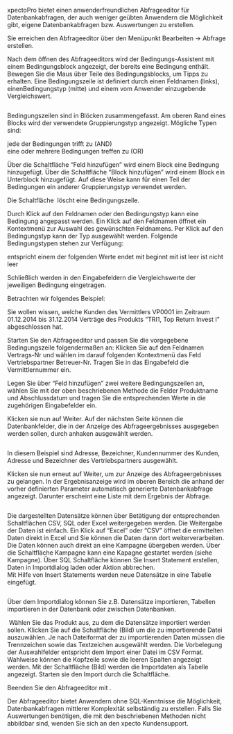 xpectoPro bietet einen anwenderfreundlichen Abfrageeditor für Datenbankabfragen, der auch weniger geübten Anwendern die Möglichkeit gibt, eigene Datenbankabfragen bzw. Auswertungen zu erstellen.

Sie erreichen den Abfrageeditor über den Menüpunkt Bearbeiten → Abfrage erstellen.

Nach dem öffnen des Abfrageeditors wird der Bedingungs-Assistent mit einem Bedingungsblock angezeigt, der bereits eine Bedingung enthält. Bewegen Sie die Maus über Teile des Bedingungsblocks, um Tipps zu erhalten. Eine Bedingungszeile ist definiert durch einen Feldnamen (links), einenBedingungstyp (mitte) und einem vom Anwender einzugebende Vergleichswert. 

<img src="http://xpecto.github.io/docs/img/img_1419329260261.png" alt="" title="">

Bedingungszeilen sind in Blöcken zusammengefasst. Am oberen Rand eines Blocks wird der verwendete Gruppierungstyp angezeigt. Mögliche Typen sind:

jede der Bedingungen trifft zu (AND)  
eine oder mehrere Bedingungen treffen zu (OR)

Über die Schaltfläche “Feld hinzufügen” wird einem Block eine Bedingung hinzugefügt. Über die Schaltfläche “Block hinzufügen” wird einem Block ein Unterblock hinzugefügt. Auf diese Weise kann für einen Teil der Bedingungen ein anderer Gruppierungstyp verwendet werden.

Die Schaltfläche <img src="http://xpecto.github.io/docs/img/img_1419329462773.png" alt="" title=""> löscht eine Bedingungszeile.

Durch Klick auf den Feldnamen oder den Bedingungstyp kann eine Bedingung angepasst werden. Ein Klick auf den Feldnamen öffnet ein Kontextmenü zur Auswahl des gewünschten Feldnamens. Per Klick auf den Bedingungstyp kann der Typ ausgewählt werden. Folgende Bedingungstypen stehen zur 
Verfügung:

entspricht einem der folgenden Werte 
endet mit 
beginnt mit 
ist leer
ist nicht leer

Schließlich werden in den Eingabefeldern die Vergleichswerte der jeweiligen Bedingung eingetragen.

Betrachten wir folgendes Beispiel:

Sie wollen wissen, welche Kunden des Vermittlers VP0001 im Zeitraum 01.12.2014 bis 31.12.2014 Verträge des Produkts “TRI1, Top Return Invest I” abgeschlossen hat.

<p>Starten Sie den Abfrageeditor und passen Sie die vorgegebene Bedingungszeile folgendermaßen an: Klicken Sie auf den Feldnamen Vertrags-Nr und wählen im darauf folgenden Kontextmenü das Feld Vertriebspartner Betreuer-Nr. Tragen Sie in das Eingabefeld die Vermittlernummer ein.

<img src="http://xpecto.github.io/docs/img/img_1419332163233.png" alt="" title="">

Legen Sie über “Feld hinzufügen” zwei weitere Bedingungszeilen an, wählen Sie mit der oben beschriebenen Methode die Felder Produktname und Abschlussdatum und tragen Sie die entsprechenden Werte in die zugehörigen Eingabefelder ein.

Klicken sie nun auf Weiter. Auf der nächsten Seite können die Datenbankfelder, die in der Anzeige des Abfrageergebnisses ausgegeben werden sollen, durch anhaken ausgewählt werden.

<img src="http://xpecto.github.io/docs/img/img_1419341604703.png" alt="" title="">

In diesem Beispiel sind Adresse, Bezeichner, Kundennummer des Kunden, Adresse und Bezeichner des Vertriebspartners ausgewählt.

Klicken sie nun erneut auf Weiter, um zur Anzeige des Abfrageergebnisses zu gelangen. In der Ergebnisanzeige wird im oberen Bereich die anhand der vorher definierten Parameter automatisch generierte Datenbankabfrage angezeigt. Darunter erscheint eine Liste mit dem Ergebnis der Abfrage.

<img src="http://xpecto.github.io/docs/img/img_1419342241688.png" alt="" title="">

Die dargestellten Datensätze können über Betätigung der entsprechenden Schaltflächen  CSV, SQL oder Excel weitergegeben werden. 
Die Weitergabe der Daten ist  einfach. Ein Klick auf “Excel” oder “CSV” öffnet die ermittelten Daten direkt in Excel und Sie können die Daten dann dort weiterverarbeiten.  
Die Daten können auch direkt an eine Kampagne übergeben werden. Über die Schaltfläche Kampagne kann eine Kapagne gestartet werden (siehe Kampagne). 
Über SQL Schaltfläche können Sie Insert Statement erstellen, Daten in Importdialog laden oder Aktion abbrechen.  
Mit Hilfe von Insert Statements werden neue Datensätze in eine Tabelle eingefügt. 

<img src="http://xpecto.github.io/docs/img/img_1419342669871.png" alt="" title="">

Über dem Importdialog können Sie z.B. Datensätze importieren, Tabellen importieren in der Datenbank oder zwischen Datenbanken. 

<img src="http://xpecto.github.io/docs/img/img_1419345799957.png" alt="" title="">
Wählen Sie das Produkt aus, zu dem die Datensätze importiert werden sollen.  
Klicken Sie auf die Schaltfläche (Bild) um die zu importierende Datei auszuwählen.  
Je nach Dateiformat der zu importierenden Daten müssen die Trennzeichen sowie das Textzeichen ausgewählt werden. Die Vorbelegung der Auswahlfelder entspricht dem Import einer Datei im CSV Format. 
Wahlweise können die Kopfzeile sowie die leeren Spalten angezeigt werden. Mit der Schaltfläche (Bild) werden die Importdaten als Tabelle angezeigt.  
Starten sie den Import durch die Schaltfläche.

<img src="http://xpecto.github.io/docs/img/img_1419345799957.png" alt="" title="">

Beenden Sie den Abfrageeditor mit <img src="http://xpecto.github.io/docs/img/img_1419346860827.png" alt="" title="">.

Der Abfrageeditor bietet Anwendern ohne SQL-Kenntnisse die Möglichkeit, Datenbankabfragen mittlerer Komplexität selbständig zu erstellen. 
Falls Sie Auswertungen benötigen, die mit den beschriebenen Methoden nicht abbildbar sind, wenden Sie sich an den xpecto Kundensupport.